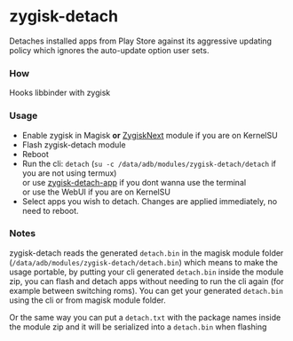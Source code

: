 # zygisk-detach

Detaches installed apps from Play Store against its aggressive updating policy which ignores the auto-update option user sets.

### How
Hooks libbinder with zygisk

### Usage
* Enable zygisk in Magisk **or** [ZygiskNext](https://github.com/Dr-TSNG/ZygiskNext) module if you are on KernelSU
* Flash zygisk-detach module
* Reboot
* Run the cli: `detach` (`su -c /data/adb/modules/zygisk-detach/detach` if you are not using termux)  
	or use [zygisk-detach-app](https://github.com/j-hc/zygisk-detach-app) if you dont wanna use the terminal  
	or use the WebUI if you are on KernelSU
* Select apps you wish to detach. Changes are applied immediately, no need to reboot.

### Notes
zygisk-detach reads the generated `detach.bin` in the magisk module folder (`/data/adb/modules/zygisk-detach/detach.bin`) which means to make the usage portable, by putting your cli generated `detach.bin` inside the module zip, you can flash and detach apps without needing to run the cli again (for example between switching roms). You can get your generated `detach.bin` using the cli or from magisk module folder.

Or the same way you can put a `detach.txt` with the package names inside the module zip and it will be serialized into a `detach.bin` when flashing
